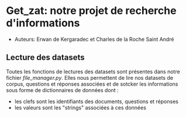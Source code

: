# Get_zat: notre projet de recherche d'informations
* Auteurs: Erwan de Kergaradec et Charles de la Roche Saint André


## Lecture des datasets

Toutes les fonctions de lectures des datasets sont présentes dans notre fichier _file_manager.py_.
Elles nous permettent de lire nos datasets de corpus, questions et réponses associées et de sotcker les informations sous forme de dictionnaires de données dont : 
- les clefs sont les identifiants des documents, questions et réponses
- les valeurs sont les "strings" associées à ces données



